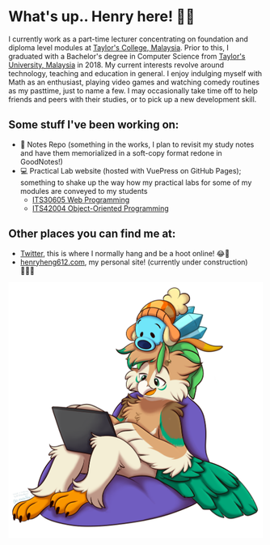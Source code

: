 # What's up.. Henry here! 👋🏻

I currently work as a part-time lecturer concentrating on foundation and diploma level modules at [Taylor's College, Malaysia](https://college.taylors.edu.my).
Prior to this, I graduated with a Bachelor's degree in Computer Science from [Taylor's University, Malaysia](https://university.taylors.edu.my) in 2018.
My current interests revolve around technology, teaching and education in general.
I enjoy indulging myself with Math as an enthusiast, playing video games and watching comedy routines as my pasttime, just to name a few.
I may occasionally take time off to help friends and peers with their studies, or to pick up a new development skill.

## Some stuff I've been working on:

- 📝 Notes Repo (something in the works, I plan to revisit my study notes and have them memorialized in a soft-copy format redone in GoodNotes!)
- 💻 Practical Lab website (hosted with VuePress on GitHub Pages); something to shake up the way how my practical labs for some of my modules are conveyed to my students
  - [ITS30605 Web Programming](https://deezombiedude612.github.io/wp-labs)
  - [ITS42004 Object-Oriented Programming](https://deezombiedude612.github.io/oop-labs)

## Other places you can find me at:

- [Twitter](https://twitter.com/deezombiedude), this is where I normally hang and be a hoot online! 😂🦉
- [henryheng612.com](https://henryheng612.com), my personal site! (currently under construction) 🧑🏻‍💻

<div style="" align="center">
	<img src="assets/intro_idle.png" alt="Intro Image" style="width: 600px;">
</div>
